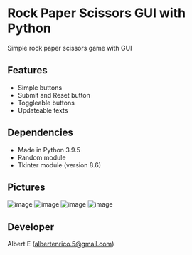 # Rock Paper Scissors GUI with Python
Simple rock paper scissors game with GUI

## Features
- Simple buttons
- Submit and Reset button
- Toggleable buttons
- Updateable texts

## Dependencies
- Made in Python 3.9.5
- Random module
- Tkinter module (version 8.6)

## Pictures
![image](https://user-images.githubusercontent.com/85069947/125599139-6aa143b5-bb90-4c32-a86c-59c55f397546.png)
![image](https://user-images.githubusercontent.com/85069947/125599180-806a1b11-b0bc-4907-8854-b9d74d08e9ac.png)
![image](https://user-images.githubusercontent.com/85069947/125599210-301f2664-b74b-470e-8b8d-bcd794c4c749.png)
![image](https://user-images.githubusercontent.com/85069947/125599279-0ac07552-a95a-4f0c-9b42-2de9e495399b.png)

## Developer
Albert E (albertenrico.5@gmail.com)
